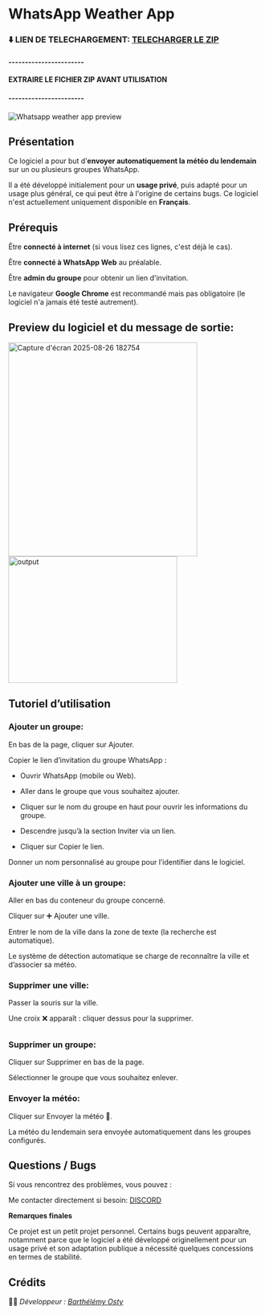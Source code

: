 # **WhatsApp Weather App**





### **⬇️ LIEN DE TELECHARGEMENT: [TELECHARGER LE ZIP]()**



#### -----------------------

**EXTRAIRE LE FICHIER ZIP AVANT UTILISATION**

#### -----------------------

#### 

![Whatsapp weather app preview](https://github.com/user-attachments/assets/6c645526-d684-4ddb-966a-5c6255c676ed)

## **Présentation**



Ce logiciel a pour but d’**envoyer automatiquement la météo du lendemain** sur un ou plusieurs groupes WhatsApp.

Il a été développé initialement pour un **usage privé**, puis adapté pour un usage plus général, ce qui peut être à l'origine de certains bugs. Ce logiciel n'est actuellement uniquement disponible en **Français**.



## **Prérequis**

Être **connecté à internet** (si vous lisez ces lignes, c'est déjà le cas).


Être **connecté à WhatsApp Web** au préalable.


Être **admin du groupe** pour obtenir un lien d'invitation.


Le navigateur **Google Chrome** est recommandé mais pas obligatoire (le logiciel n'a jamais été testé autrement).


## **Preview du logiciel et du message de sortie:**
<img width="376" height="426" alt="Capture d'écran 2025-08-26 182754" src="https://github.com/user-attachments/assets/9edd05b7-3e49-4536-b24a-eb61771c91c7" />


<img width="336" height="252" alt="output " src="https://github.com/user-attachments/assets/ced511f4-8f43-46b3-b550-5a68f3eed5fa" />


## **Tutoriel d’utilisation**



### **Ajouter un groupe:**



En bas de la page, cliquer sur Ajouter.



Copier le lien d’invitation du groupe WhatsApp :



* Ouvrir WhatsApp (mobile ou Web).



* Aller dans le groupe que vous souhaitez ajouter.



* Cliquer sur le nom du groupe en haut pour ouvrir les informations du groupe.



* Descendre jusqu’à la section Inviter via un lien.



* Cliquer sur Copier le lien.



Donner un nom personnalisé au groupe pour l’identifier dans le logiciel.



### **Ajouter une ville à un groupe:**



Aller en bas du conteneur du groupe concerné.



Cliquer sur ➕ Ajouter une ville.



Entrer le nom de la ville dans la zone de texte (la recherche est automatique).



Le système de détection automatique se charge de reconnaître la ville et d’associer sa météo.



### **Supprimer une ville:**



Passer la souris sur la ville.



Une croix ❌ apparaît : cliquer dessus pour la supprimer.

###### 

### **Supprimer un groupe:**



Cliquer sur Supprimer en bas de la page.



Sélectionner le groupe que vous souhaitez enlever.



### **Envoyer la météo:**



Cliquer sur Envoyer la météo 📨.



La météo du lendemain sera envoyée automatiquement dans les groupes configurés.



## **Questions / Bugs**



Si vous rencontrez des problèmes, vous pouvez :



Me contacter directement si besoin: [DISCORD](https://discord.com/users/1163512639486431302)



**Remarques finales**



Ce projet est un petit projet personnel. Certains bugs peuvent apparaître, notamment parce que le logiciel a été développé originellement pour un usage privé et son adaptation publique a nécessité quelques concessions en termes de stabilité.


## **Crédits**

👨‍💻 *Développeur : [Barthélémy Osty](https://osty-webfolio.netlify.app)*





